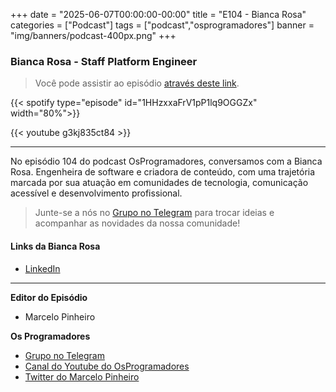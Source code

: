 +++
date = "2025-06-07T00:00:00-00:00"
title = "E104 - Bianca Rosa"
categories = ["Podcast"]
tags = ["podcast","osprogramadores"]
banner = "img/banners/podcast-400px.png"
+++

### Bianca Rosa - Staff Platform Engineer
> Você pode assistir ao episódio [através deste link](https://www.youtube.com/watch?v=g3kj835ct84).

{{< spotify type="episode" id="1HHzxxaFrV1pP1lq9OGGZx" width="80%">}}

{{< youtube g3kj835ct84 >}}

___

No episódio 104 do podcast OsProgramadores, conversamos com a Bianca Rosa. Engenheira de software e criadora de conteúdo, com uma trajetória marcada por sua atuação em comunidades de tecnologia, comunicação acessível e desenvolvimento profissional.


> Junte-se a nós no [Grupo no Telegram](https://t.me/osprogramadores) para trocar ideias e acompanhar as novidades da nossa comunidade!

#### Links da Bianca Rosa

* [LinkedIn](https://www.linkedin.com/in/biarm/)

___


**Editor do Episódio**

- Marcelo Pinheiro

**Os Programadores**

- [Grupo no Telegram](https://t.me/osprogramadores)
- [Canal do Youtube do OsProgramadores](https://www.youtube.com/channel/UCt_YNYGl6K5yNXlXEQDdwWg?view_as=subscriber)
- [Twitter do Marcelo Pinheiro](https://twitter.com/mpinheir)
